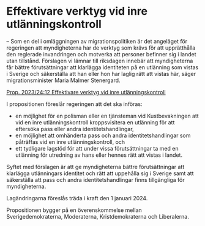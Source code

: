 # Effektivare verktyg vid inre utlänningskontroll

– Som en del i omläggningen av migrationspolitiken är det angeläget för regeringen att myndigheterna har de verktyg som krävs för att upprätthålla den reglerade invandringen och motverka att personer befinner sig i landet utan tillstånd. Förslagen vi lämnar till riksdagen innebär att myndigheterna får bättre förutsättningar att klarlägga identiteten på en utlänning som vistas i Sverige och säkerställa att han eller hon har laglig rätt att vistas här, säger migrationsminister Maria Malmer Stenergard.

[Prop. 2023/24:12 Effektivare verktyg vid inre utlänningskontroll](/rattsliga-dokument/proposition/2023/09/prop.-20232412 "Prop. 2023/24:12")

I propositionen föreslår regeringen att det ska införas:

* en möjlighet för en polisman eller en tjänsteman vid Kustbevakningen att vid en inre utlänningskontroll kroppsvisitera en utlänning för att eftersöka pass eller andra identitetshandlingar,
* en möjlighet att omhänderta pass och andra identitetshandlingar som påträffas vid en inre utlänningskontroll, och
* ett tydligare lagstöd för att under vissa förutsättningar ta med en utlänning för utredning av hans eller hennes rätt att vistas i landet.

Syftet med förslagen är att ge myndigheterna bättre förutsättningar att klarlägga utlänningars identitet och rätt att uppehålla sig i Sverige samt att säkerställa att pass och andra identitetshandlingar finns tillgängliga för myndigheterna.

Lagändringarna föreslås träda i kraft den 1 januari 2024\.

Propositionen bygger på en överenskommelse mellan Sverigedemokraterna, Moderaterna, Kristdemokraterna och Liberalerna.
